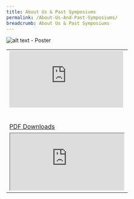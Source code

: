 ```yaml
---
title: About Us & Past Symposiums
permalink: /About-Us-And-Past-Symposiums/
breadcrumb: About Us & Past Symposiums
---
```


![alt text - Poster](/images/01website-exhibitor-template-poster.jpg)
<table border="0">
  
  <tr>
    <td>
      <div class="video-container">
  <iframe src="https://www.youtube.com/embed/d6fmLlW8eoE" frameborder="0" allow="accelerometer; autoplay; encrypted-media; gyroscope; picture-in-picture" allowfullscreen></iframe></div>
      <br/><br/>
      <a href="/Sharing-Sessions/01-website-exhibitor-template-pdf.pdf" download>PDF Downloads</a>
    </td>
   </tr>
   <tr>
    <td>
      <div class="video-container">
        <iframe src="https://players.brightcove.net/5742226969001/default_default/index.html?videoId=6160769806001"
        allowfullscreen=""
        webkitallowfullscreen=""
        mozallowfullscreen=""></iframe>
      </div>
    </td>
   </tr>
</table>
